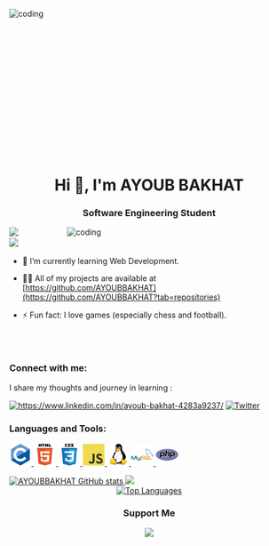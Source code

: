 <img align="right" alt="coding" width="1000" height="300" src="https://media.tenor.com/AkZzPm0Ie40AAAAC/the-matrix-matrix.gif"><br><br><br><br><br><br><br><br><br><br><br><br><br>
<hr><hr>

<h1 align="center">Hi 👋, I'm AYOUB BAKHAT</h1>

<h3 align="center">Software Engineering Student</h3>
<img align="right" alt="coding" width="400" src="https://www.snexplores.org/wp-content/uploads/2023/02/1030_ChatGPT_feat.gif">
<p align="left"> <a href="https://www.twitter.com/Ayou_B_akhat" target="_blank" rel="noreferrer"><img
src="https://img.shields.io/twitter/follow/Ayou_B_akhat?logo=twitter&style=plastic&color=0891b2&labelColor=1c1917"
/></a><br>
  <a href="https://www.github.com/AYOUBBAKHAT" target="_blank" rel="noreferrer"><img
src="https://img.shields.io/github/followers/AYOUBBAKHAT?logo=github&style=plastic&color=0891b2&labelColor=1c1917" /></a></p>

- 🌱 I’m currently learning Web Development.

- 👨‍💻 All of my projects are available at [https://github.com/AYOUBBAKHAT](https://github.com/AYOUBBAKHAT?tab=repositories)
  
- ⚡ Fun fact: I love games (especially chess and football).


<br><br>
<h3 align="left">Connect with me:</h3>
<p>I share my thoughts and journey in learning :
<p align="left">
<a href="https://linkedin.com/in/https://www.linkedin.com/in/ayoub-bakhat-4283a9237/" target="blank"><img align="center" src="https://raw.githubusercontent.com/rahuldkjain/github-profile-readme-generator/master/src/images/icons/Social/linked-in-alt.svg" alt="https://www.linkedin.com/in/ayoub-bakhat-4283a9237/" height="30" width="40" /></a>
  <a href="https://twitter.com/Ayou_B_akhat" target="blank">
   <img align="center" src="https://raw.githubusercontent.com/rahuldkjain/github-profile-readme-generator/master/src/images/icons/Social/twitter.svg" alt="Twitter" height="30" width="40" />
  </a>
  </p>

<h3 align="left">Languages and Tools:</h3>
<p align="left"> <a href="https://www.cprogramming.com/" target="_blank" rel="noreferrer"> <img src="https://raw.githubusercontent.com/devicons/devicon/master/icons/c/c-original.svg" alt="c" width="40" height="40"/> </a> <a href="https://www.w3.org/html/" target="_blank" rel="noreferrer"> <img src="https://raw.githubusercontent.com/devicons/devicon/master/icons/html5/html5-original-wordmark.svg" alt="html5" width="40" height="40"/> </a> <a href="https://www.w3schools.com/css/" target="_blank" rel="noreferrer"> <img src="https://raw.githubusercontent.com/devicons/devicon/master/icons/css3/css3-original-wordmark.svg" alt="css3" width="40" height="40"/> </a> <a href="https://developer.mozilla.org/en-US/docs/Web/JavaScript" target="_blank" rel="noreferrer"> <img src="https://raw.githubusercontent.com/devicons/devicon/master/icons/javascript/javascript-original.svg" alt="javascript" width="40" height="40"/> </a> <a href="https://www.linux.org/" target="_blank" rel="noreferrer"> <img src="https://raw.githubusercontent.com/devicons/devicon/master/icons/linux/linux-original.svg" alt="linux" width="40" height="40"/> </a> <a href="https://www.mysql.com/" target="_blank" rel="noreferrer"> <img src="https://raw.githubusercontent.com/devicons/devicon/master/icons/mysql/mysql-original-wordmark.svg" alt="mysql" width="40" height="40"/> </a>
<a href="https://www.php.net" target="_blank" rel="noreferrer">
    <img src="https://raw.githubusercontent.com/devicons/devicon/master/icons/php/php-original.svg" alt="PHP" width="40" height="40"/></a>
</p>
<center>

<div align="left">
    <a href="http://www.github.com/AYOUBBAKHAT">
        <img 
             src="https://github-readme-stats-ayomidea-s.vercel.app/api?username=AYOUBBAKHAT&show_icons=true&hide=&count_private=true&theme=vision-friendly-dark" 
             alt="AYOUBBAKHAT GitHub stats" 
        />
    </a>
    <a href="http://www.github.com/AYOUBBAKHAT">
        <img 
             src="https://github-readme-streak-stats.herokuapp.com/?user=AYOUBBAKHAT&theme=vision-friendly-dark" 
        />
    </a>
</div>
<a href="https://github.com/AYOUBBAKHAT" align="left"><img src="https://github-readme-stats-ayomidea-s.vercel.app/api/top-langs/?username=AYOUBBAKHAT&langs_count=10&layout=compact&theme=vision-friendly-dark" alt="Top Languages" /></a>

</div><br />

### Support Me

<a href="[https://buymeacoffee.com/bakhatayoua](https://buymeacoffee.com/bakhatayoua)"><img src="https://cdn.buymeacoffee.com/buttons/v2/default-yellow.png" width="200" /></a>
